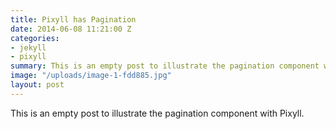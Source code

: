 ```yaml
---
title: Pixyll has Pagination
date: 2014-06-08 11:21:00 Z
categories:
- jekyll
- pixyll
summary: This is an empty post to illustrate the pagination component with Pixyll.
image: "/uploads/image-1-fdd885.jpg"
layout: post
---
```


This is an empty post to illustrate the pagination component with Pixyll.
